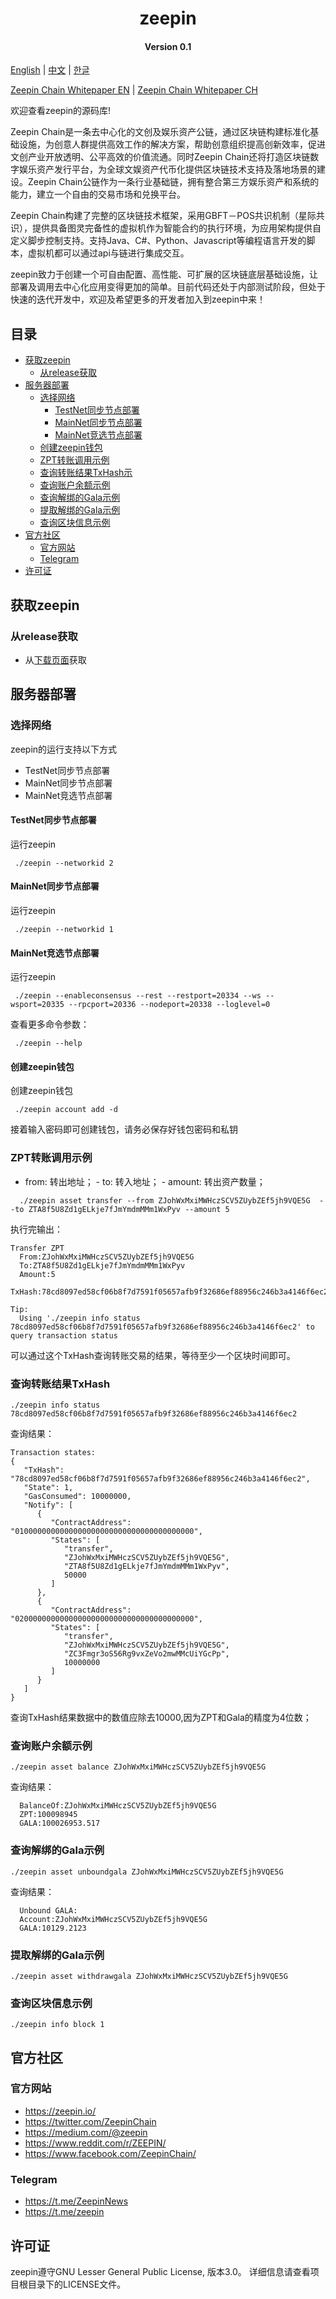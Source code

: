 
<h1 align="center">zeepin </h1>
<h4 align="center">Version 0.1 </h4>

[English](README.md) | [中文](README_CN.md) | [한글](README_KO.md)


[Zeepin Chain Whitepaper EN](https://www.zeepin.io/pdfs/Zeepin%20Chain%20Tech%20WP%20V1.0%20EN.pdf) | [Zeepin Chain Whitepaper CH](https://www.zeepin.io/pdfs/Zeepin%20Chain_WP%20CN%20V1.0.pdf)


欢迎查看zeepin的源码库!

Zeepin Chain是一条去中心化的文创及娱乐资产公链，通过区块链构建标准化基础设施，为创意人群提供高效工作的解决方案，帮助创意组织提高创新效率，促进文创产业开放透明、公平高效的价值流通。同时Zeepin Chain还将打造区块链数字娱乐资产发行平台，为全球文娱资产代币化提供区块链技术支持及落地场景的建设。Zeepin Chain公链作为一条行业基础链，拥有整合第三方娱乐资产和系统的能力，建立一个自由的交易市场和兑换平台。

Zeepin Chain构建了完整的区块链技术框架，采用GBFT－POS共识机制（星际共识），提供具备图灵完备性的虚拟机作为智能合约的执行环境，为应用架构提供自定义脚步控制支持。支持Java、C#、Python、Javascript等编程语言开发的脚本，虚拟机都可以通过api与链进行集成交互。

zeepin致力于创建一个可自由配置、高性能、可扩展的区块链底层基础设施，让部署及调用去中心化应用变得更加的简单。目前代码还处于内部测试阶段，但处于快速的迭代开发中，欢迎及希望更多的开发者加入到zeepin中来！


## 目录

* [获取zeepin](#获取zeepin)
    * [从release获取](#从release获取)
* [服务器部署](#服务器部署)
    * [选择网络](#选择网络)
        * [TestNet同步节点部署](#testnet同步节点部署)
        * [MainNet同步节点部署](#mainnet同步节点部署)
        * [MainNet竞选节点部署](#mainnet竞选节点部署)
    * [创建zeepin钱包](#创建zeepin钱包)
    * [ZPT转账调用示例](#zpt转账调用示例)
    * [查询转账结果TxHash示](#查询转账结果txhash)
    * [查询账户余额示例](#查询账户余额示例)
    * [查询解绑的Gala示例](#查询解绑的gala示例)
    * [提取解绑的Gala示例](#提取解绑的gala示例)
    * [查询区块信息示例](#查询区块信息示例)
* [官方社区](#官方社区)
    * [官方网站](#官方网站)
    * [Telegram](#telegram)
* [许可证](#许可证)


## 获取zeepin
### 从release获取
- 从[下载页面](https://github.com/zeepin/zeepinChain/releases)获取

## 服务器部署
### 选择网络
zeepin的运行支持以下方式

* TestNet同步节点部署
* MainNet同步节点部署
* MainNet竞选节点部署


#### TestNet同步节点部署

运行zeepin

   ```
	./zeepin --networkid 2
   ```

#### MainNet同步节点部署

运行zeepin

   ```
	./zeepin --networkid 1
   ```

#### MainNet竞选节点部署

运行zeepin

   ```
	./zeepin --enableconsensus --rest --restport=20334 --ws --wsport=20335 --rpcport=20336 --nodeport=20338 --loglevel=0
   ```

查看更多命令参数：

   ```
	./zeepin --help
   ```


#### 创建zeepin钱包

创建zeepin钱包

   ```
	./zeepin account add -d
   ```
   接着输入密码即可创建钱包，请务必保存好钱包密码和私钥
   
   
### ZPT转账调用示例
   - from: 转出地址； - to: 转入地址； - amount: 转出资产数量；

```shell
  ./zeepin asset transfer --from ZJohWxMxiMWHczSCV5ZUybZEf5jh9VQE5G  --to ZTA8f5U8Zd1gELkje7fJmYmdmMMm1WxPyv --amount 5
```

执行完输出：

```
Transfer ZPT
  From:ZJohWxMxiMWHczSCV5ZUybZEf5jh9VQE5G
  To:ZTA8f5U8Zd1gELkje7fJmYmdmMMm1WxPyv
  Amount:5
  TxHash:78cd8097ed58cf06b8f7d7591f05657afb9f32686ef88956c246b3a4146f6ec2

Tip:
  Using './zeepin info status 78cd8097ed58cf06b8f7d7591f05657afb9f32686ef88956c246b3a4146f6ec2' to query transaction status
```
可以通过这个TxHash查询转账交易的结果，等待至少一个区块时间即可。


### 查询转账结果TxHash

```shell
./zeepin info status 78cd8097ed58cf06b8f7d7591f05657afb9f32686ef88956c246b3a4146f6ec2
```
查询结果：
```shell
Transaction states:
{
   "TxHash": "78cd8097ed58cf06b8f7d7591f05657afb9f32686ef88956c246b3a4146f6ec2",
   "State": 1,
   "GasConsumed": 10000000,
   "Notify": [
      {
         "ContractAddress": "0100000000000000000000000000000000000000",
         "States": [
            "transfer",
            "ZJohWxMxiMWHczSCV5ZUybZEf5jh9VQE5G",
            "ZTA8f5U8Zd1gELkje7fJmYmdmMMm1WxPyv",
            50000
         ]
      },
      {
         "ContractAddress": "0200000000000000000000000000000000000000",
         "States": [
            "transfer",
            "ZJohWxMxiMWHczSCV5ZUybZEf5jh9VQE5G",
            "ZC3Fmgr3oS56Rg9vxZeVo2mwMMcUiYGcPp",
            10000000
         ]
      }
   ]
}
```
查询TxHash结果数据中的数值应除去10000,因为ZPT和Gala的精度为4位数；


### 查询账户余额示例

```shell
./zeepin asset balance ZJohWxMxiMWHczSCV5ZUybZEf5jh9VQE5G
```
查询结果：
```shell
  BalanceOf:ZJohWxMxiMWHczSCV5ZUybZEf5jh9VQE5G
  ZPT:100098945
  GALA:100026953.517
```


### 查询解绑的Gala示例

```shell
./zeepin asset unboundgala ZJohWxMxiMWHczSCV5ZUybZEf5jh9VQE5G
```

查询结果：
```shell
  Unbound GALA:
  Account:ZJohWxMxiMWHczSCV5ZUybZEf5jh9VQE5G
  GALA:10129.2123
```

### 提取解绑的Gala示例

```shell
./zeepin asset withdrawgala ZJohWxMxiMWHczSCV5ZUybZEf5jh9VQE5G
```

### 查询区块信息示例

```shell
./zeepin info block 1
```


## 官方社区

### 官方网站

- https://zeepin.io/
- https://twitter.com/ZeepinChain
- https://medium.com/@zeepin
- https://www.reddit.com/r/ZEEPIN/
- https://www.facebook.com/ZeepinChain/

### Telegram

- https://t.me/ZeepinNews
- https://t.me/zeepin


## 许可证

zeepin遵守GNU Lesser General Public License, 版本3.0。 详细信息请查看项目根目录下的LICENSE文件。
